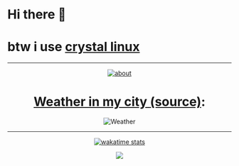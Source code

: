 # Hi there 👋
<h1>btw i use <a href="https://getcryst.al/">crystal linux</h1>
<hr />
<p align="center">
   <img src="https://myreadme.vercel.app/api/embed/messengernew?panels=userstatistics,toprepositories,toplanguages,commitgraph" alt="about" />
</p>
<h1 align="center">Weather in my city <a href="https://github.com/Andcool-Systems/weather-widget-api">(source)</a>:</h1>
<p align="center">
   <img 
      src="https://weather.andcool.ru/api?place=ростов на дону&language=en&theme=pixel-city&size=small"
      alt="Weather"
      />
   </a>
</p>
<hr />
<p align="center">
   <a href="https://wakatime.com/@messenger_qs">
   <img 
      src="https://wakatime.com/badge/user/018c1ed7-aa46-4a1a-89ce-326d0c4b0b75.svg"
      alt="wakatime stats"
      /img>
   </a>
</p>
<p align="center">
  <a href="https://skillicons.dev">
    <img src="https://skillicons.dev/icons?i=py,kotlin,arch,bash,crystal,stackoverflow,cloudflare,discord,flask,git,github,gitlab,gmail,idea,ktor,linux,md,pnpm,prisma,pycharm,supabase,tailwind,vscode,windows,vercel,devto&perline=13" />
  </a>
</p>
